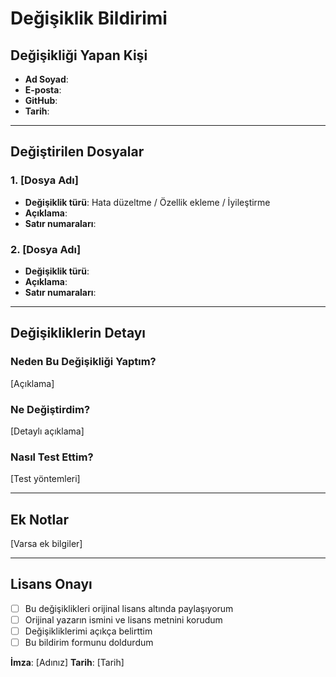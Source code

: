 # Değişiklik Bildirimi

## Değişikliği Yapan Kişi
- **Ad Soyad**: 
- **E-posta**: 
- **GitHub**: 
- **Tarih**: 

---

## Değiştirilen Dosyalar

### 1. [Dosya Adı]
- **Değişiklik türü**: Hata düzeltme / Özellik ekleme / İyileştirme
- **Açıklama**: 
- **Satır numaraları**: 

### 2. [Dosya Adı]
- **Değişiklik türü**: 
- **Açıklama**: 
- **Satır numaraları**: 

---

## Değişikliklerin Detayı

### Neden Bu Değişikliği Yaptım?
[Açıklama]

### Ne Değiştirdim?
[Detaylı açıklama]

### Nasıl Test Ettim?
[Test yöntemleri]

---

## Ek Notlar
[Varsa ek bilgiler]

---

## Lisans Onayı
- [ ] Bu değişiklikleri orijinal lisans altında paylaşıyorum
- [ ] Orijinal yazarın ismini ve lisans metnini korudum
- [ ] Değişikliklerimi açıkça belirttim
- [ ] Bu bildirim formunu doldurdum

**İmza**: [Adınız]
**Tarih**: [Tarih]